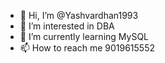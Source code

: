 - 👋 Hi, I’m @Yashvardhan1993
- 👀 I’m interested in DBA
- 🌱 I’m currently learning MySQL
- 📫 How to reach me 9019615552

<!---
Yashvardhan1993/Yashvardhan1993 is a ✨ special ✨ repository because its `README.md` (this file) appears on your GitHub profile.
You can click the Preview link to take a look at your changes.
--->

